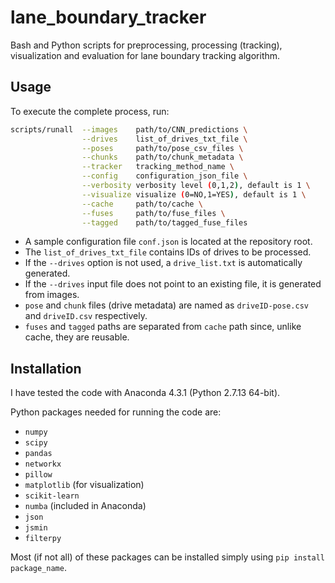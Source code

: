 # lane_boundary_tracker

Bash and Python scripts for preprocessing, processing (tracking), visualization and evaluation for lane boundary tracking algorithm.

## Usage

To execute the complete process, run:

```bash
scripts/runall  --images    path/to/CNN_predictions \
                --drives    list_of_drives_txt_file \
                --poses     path/to/pose_csv_files \
                --chunks    path/to/chunk_metadata \
                --tracker   tracking_method_name \
                --config    configuration_json_file \
                --verbosity verbosity level (0,1,2), default is 1 \
                --visualize visualize (0=NO,1=YES), default is 1 \
                --cache     path/to/cache \
                --fuses     path/to/fuse_files \
                --tagged    path/to/tagged_fuse_files
```

 - A sample configuration file `conf.json` is located at the repository root.
 - The `list_of_drives_txt_file` contains IDs of drives to be processed.
 - If the `--drives` option is not used, a `drive_list.txt` is automatically generated.
 - If the `--drives` input file does not point to an existing file, it is generated from images.
 - `pose` and `chunk` files (drive metadata) are named as `driveID-pose.csv` and `driveID.csv` respectively.
 - `fuses` and `tagged` paths are separated from `cache` path since, unlike cache, they are reusable. 
 

## Installation

I have tested the code with Anaconda 4.3.1 (Python 2.7.13 64-bit). 

Python packages needed for running the code are:

 - `numpy`
 - `scipy`
 - `pandas`
 - `networkx`
 - `pillow`
 - `matplotlib` (for visualization)
 - `scikit-learn`
 - `numba` (included in Anaconda)
 - `json`
 - `jsmin`
 - `filterpy`

Most (if not all) of these packages can be installed simply using `pip install package_name`.
